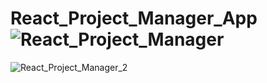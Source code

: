 # React_Project_Manager_App![React_Project_Manager](https://github.com/turanserdar/React_Project_Manager_App/assets/85623664/02797ea9-342d-444e-adfe-a4642be64b8a)


![React_Project_Manager_2](https://github.com/turanserdar/React_Project_Manager_App/assets/85623664/fbf30117-b57a-4818-a3d6-ea8ae1ddf9bf)
